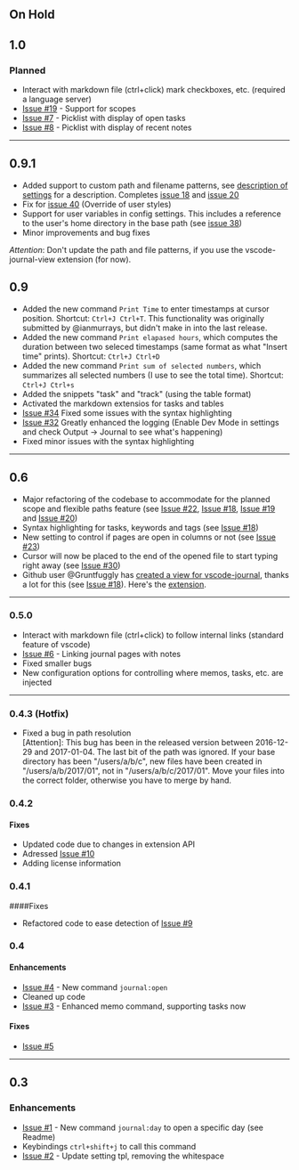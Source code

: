 ## On Hold


## 1.0
### Planned
* Interact with markdown file (ctrl+click) mark checkboxes, etc. (required a language server) 
* [Issue #19](https://github.com/pajoma/vscode-journal/issues/20) - Support for scopes
* [Issue #7](https://github.com/pajoma/vscode-journal/issues/7) - Picklist with display of open tasks
* [Issue #8](https://github.com/pajoma/vscode-journal/issues/8) - Picklist with display of recent notes
----

## 0.9.1
* Added support to custom path and filename patterns, see [description of settings](./docs/settings.md) for a description. Completes [issue 18](https://github.com/pajoma/vscode-journal/issues/18) and [issue 20](https://github.com/pajoma/vscode-journal/issues/20)
* Fix for [issue 40](https://github.com/pajoma/vscode-journal/issues/40) (Override of user styles)
* Support for user variables in config settings. This includes a reference to the user's home directory in the base path (see [issue 38](https://github.com/pajoma/vscode-journal/issues/38)) 
* Minor improvements and bug fixes

*Attention*: Don't update the path and file patterns, if you use the vscode-journal-view extension (for now). 

## 0.9
* Added the new command `Print Time` to enter timestamps at cursor position. Shortcut: `Ctrl+J Ctrl+T`. This functionality was originally submitted by @ianmurrays, but didn't make in into the last release. 
* Added the new command `Print elapased hours`, which computes the duration between two seleced timestamps (same format as what "Insert time" prints). Shortcut: `Ctrl+J Ctrl+D`
* Added the new command `Print sum of selected numbers`, which summarizes all selected numbers (I use to see the total time). Shortcut: `Ctrl+J Ctrl+s`
* Added the snippets "task" and "track" (using the table format)
* Activated the markdown extensios for tasks and tables
* [Issue #34](https://github.com/pajoma/vscode-journal/issues/34) Fixed some issues with the syntax highlighting 
* [Issue #32](https://github.com/pajoma/vscode-journal/issues/32) Greatly enhanced the logging (Enable Dev Mode in settings and check Output -> Journal to see what's happening)
* Fixed minor issues with the syntax highlighting
----

## 0.6
* Major refactoring of the codebase to accommodate for the planned scope and flexible paths feature (see [Issue #22](https://github.com/pajoma/vscode-journal/issues/22),  [Issue #18](https://github.com/pajoma/vscode-journal/issues/18),  [Issue #19](https://github.com/pajoma/vscode-journal/issues/19) and  [Issue #20](https://github.com/pajoma/vscode-journal/issues/20)) 
* Syntax highlighting for tasks, keywords and tags (see [Issue #18](https://github.com/pajoma/vscode-journal/issues/18)) 
* New setting to control if pages are open in columns or not (see [Issue #23](https://github.com/pajoma/vscode-journal/issues/23))
* Cursor will now be placed to the end of the opened file to start typing right away (see [Issue #30](https://github.com/pajoma/vscode-journal/issues/30))
* Github user @Gruntfuggly has [created a view for vscode-journal](https://github.com/Gruntfuggly/vscode-journal-view), thanks a lot for this (see [Issue #18](https://github.com/pajoma/vscode-journal/issues/18)). Here's the [extension](https://marketplace.visualstudio.com/items?itemName=Gruntfuggly.vscode-journal-view). 

----

### 0.5.0
* Interact with markdown file (ctrl+click) to follow internal links (standard feature of vscode)
* [Issue #6](https://github.com/pajoma/vscode-journal/issues/6) - Linking journal pages with notes
* Fixed smaller bugs
* New configuration options for controlling where memos, tasks, etc. are injected


----

### 0.4.3 (Hotfix)
* Fixed a bug in path resolution  
[Attention]: This bug has been in the released version between 2016-12-29 and 2017-01-04. The last bit of the path was ignored. If your base directory has been "/users/a/b/c", new files have been created in "/users/a/b/2017/01", not in "/users/a/b/c/2017/01". Move your files into the correct folder, otherwise you have to merge by hand. 


### 0.4.2

#### Fixes
* Updated code due to changes in extension API
* Adressed [Issue #10](https://github.com/pajoma/vscode-journal/issues/10) 
* Adding license information  

### 0.4.1

####Fixes
* Refactored code to ease detection of [Issue #9](https://github.com/pajoma/vscode-journal/issues/9) 


### 0.4
#### Enhancements  
* [Issue #4](https://github.com/pajoma/vscode-journal/issues/4) - New command `journal:open`
* Cleaned up code
* [Issue #3](https://github.com/pajoma/vscode-journal/issues/3) - Enhanced memo command, supporting tasks now

#### Fixes
* [Issue #5](https://github.com/pajoma/vscode-journal/issues/5)


----

## 0.3

### Enhancements
- [Issue #1](https://github.com/pajoma/vscode-journal/issues/1) - New command `journal:day` to open a specific day (see Readme)
- Keybindings `ctrl+shift+j` to call this command
- [Issue #2](https://github.com/pajoma/vscode-journal/issues/2) - Update setting tpl, removing the whitespace 
